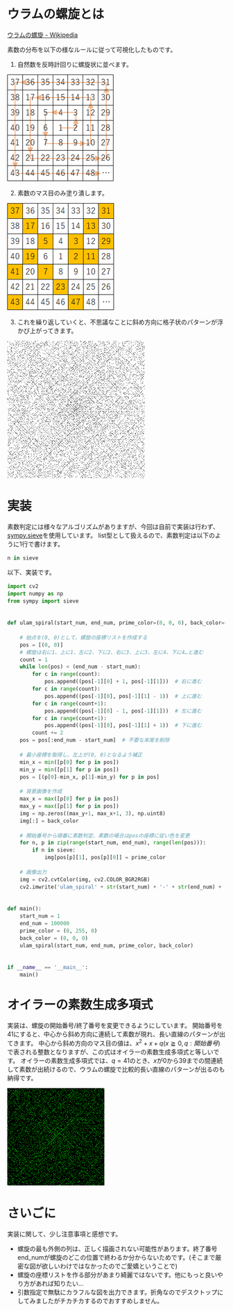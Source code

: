 # ウラムの螺旋とは
[ウラムの螺旋 - Wikipedia](https://ja.wikipedia.org/wiki/%E3%82%A6%E3%83%A9%E3%83%A0%E3%81%AE%E8%9E%BA%E6%97%8B)

素数の分布を以下の様なルールに従って可視化したものです。

1. 自然数を反時計回りに螺旋状に並べます。

![img_01.png](img/img_01.png)

2. 素数のマス目のみ塗り潰します。

![img_02.png](img/img_02.png)

3. これを繰り返していくと、不思議なことに斜め方向に格子状のパターンが浮かび上がってきます。

![ulam_spiral1-100000.png](img/ulam_spiral1-100000.png)


# 実装
素数判定には様々なアルゴリズムがありますが、今回は自前で実装は行わず、[sympy.sieve](https://docs.sympy.org/latest/modules/ntheory.html)を使用しています。
list型として扱えるので、素数判定は以下のように1行で書けます。

```Python
n in sieve
```

以下、実装です。

```Python
import cv2
import numpy as np
from sympy import sieve


def ulam_spiral(start_num, end_num, prime_color=(0, 0, 0), back_color=(255, 255, 255)):

    # 始点を(0, 0)として、螺旋の座標リストを作成する
    pos = [(0, 0)]
    # 螺旋は右に1、上に1、左に2、下に2、右に3、上に3、左に4、下に4…と進む
    count = 1
    while len(pos) < (end_num - start_num):
        for c in range(count):
            pos.append((pos[-1][0] + 1, pos[-1][1]))  # 右に進む
        for c in range(count):
            pos.append((pos[-1][0], pos[-1][1] - 1))  # 上に進む
        for c in range(count+1):
            pos.append((pos[-1][0] - 1, pos[-1][1]))  # 左に進む
        for c in range(count+1):
            pos.append((pos[-1][0], pos[-1][1] + 1))  # 下に進む
        count += 2
    pos = pos[:end_num - start_num]  # 不要な末尾を削除

    # 最小座標を取得し、左上が(0, 0)となるよう補正
    min_x = min([p[0] for p in pos])
    min_y = min([p[1] for p in pos])
    pos = [(p[0]-min_x, p[1]-min_y) for p in pos]

    # 背景画像を作成
    max_x = max([p[0] for p in pos])
    max_y = max([p[1] for p in pos])
    img = np.zeros((max_y+1, max_x+1, 3), np.uint8)
    img[:] = back_color

    # 開始番号から順番に素数判定、素数の場合はposの座標に従い色を変更
    for n, p in zip(range(start_num, end_num), range(len(pos))):
        if n in sieve:
            img[pos[p][1], pos[p][0]] = prime_color

    # 画像出力
    img = cv2.cvtColor(img, cv2.COLOR_BGR2RGB)
    cv2.imwrite('ulam_spiral' + str(start_num) + '-' + str(end_num) + '.png', img)


def main():
    start_num = 1
    end_num = 100000
    prime_color = (0, 255, 0)
    back_color = (0, 0, 0)
    ulam_spiral(start_num, end_num, prime_color, back_color)


if __name__ == '__main__':
    main()

```

# オイラーの素数生成多項式
実装は、螺旋の開始番号/終了番号を変更できるようにしています。
開始番号を41にすると、中心から斜め方向に連続して素数が現れ、長い直線のパターンが出てきます。
中心から斜め方向のマス目の値は、$x^2 + x + q 　(x≧0, q:開始番号)$ で表される整数となりますが、この式はオイラーの素数生成多項式と等しいです。
オイラーの素数生成多項式では、$q=41$のとき、$x$が$0$から$39$までの間連続して素数が出続けるので、ウラムの螺旋で比較的長い直線のパターンが出るのも納得です。

![ulam_spiral41-50000.png](img/ulam_spiral41-50000.png)

# さいごに
実装に関して、少し注意事項と感想です。

- 螺旋の最も外側の列は、正しく描画されない可能性があります。終了番号end_numが螺旋のどこの位置で終わるか分からないためです。(そこまで厳密な図が欲しいわけではなかったのでご愛嬌ということで)
- 螺旋の座標リストを作る部分があまり綺麗ではないです。他にもっと良いやり方があれば知りたい…
- 引数指定で無駄にカラフルな図を出力できます。折角なのでデスクトップにしてみましたがチカチカするのでおすすめしません。
